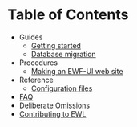 # Table of Contents

* Guides
	* [Getting started](Guides/GettingStarted.md)
	* [Database migration](Guides/DatabaseMigration.md)
*	Procedures
	*	[Making an EWF-UI web site](Procedures/MakingEwfUiSite.md)
* Reference
	* [Configuration files](Reference/ConfigurationFiles.md)
*	[FAQ](Faq.md)
*	[Deliberate Omissions](DeliberateOmissions.md)
*	[Contributing to EWL](https://enduracode.fogbugz.com/default.asp?W5)